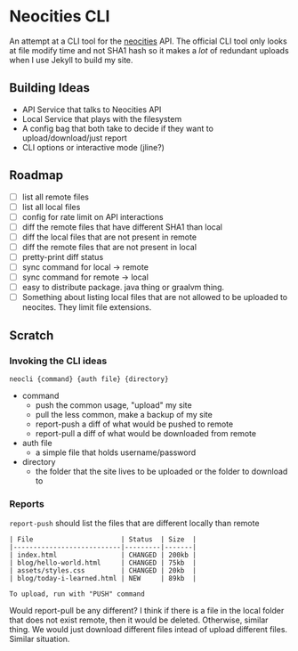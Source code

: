 # Neocities CLI

An attempt at a CLI tool for the [neocities](https://www.neocities.org/api) API. The official CLI tool only looks at file modify time and not SHA1 hash so it makes a _lot_ of redundant uploads when I use Jekyll to build my site.

## Building Ideas

- API Service that talks to Neocities API
- Local Service that plays with the filesystem
- A config bag that both take to decide if they want to upload/download/just report
- CLI options or interactive mode (jline?)

## Roadmap

- [ ] list all remote files
- [ ] list all local files
- [ ] config for rate limit on API interactions
- [ ] diff the remote files that have different SHA1 than local
- [ ] diff the local files that are not present in remote
- [ ] diff the remote files that are not present in local
- [ ] pretty-print diff status
- [ ] sync command for local -> remote
- [ ] sync command for remote -> local
- [ ] easy to distribute package. java thing or graalvm thing.
- [ ] Something about listing local files that are not allowed to be uploaded to neocites. They limit file extensions.

## Scratch

### Invoking the CLI ideas

```
neocli {command} {auth file} {directory}
```

- command
  - push the common usage, "upload" my site
  - pull the less common, make a backup of my site
  - report-push a diff of what would be pushed to remote
  - report-pull a diff of what would be downloaded from remote
- auth file
  - a simple file that holds username/password
- directory
  - the folder that the site lives to be uploaded or the folder to download to

### Reports

`report-push` should list the files that are different locally than remote

```
| File                      | Status  | Size  |
|---------------------------|---------|-------|
| index.html                | CHANGED | 200kb |
| blog/hello-world.html     | CHANGED | 75kb  |
| assets/styles.css         | CHANGED | 20kb  |
| blog/today-i-learned.html | NEW     | 89kb  |

To upload, run with "PUSH" command
```

Would report-pull be any different? I think if there is a file in the local folder that does not exist remote, then it would be deleted. Otherwise, similar thing. We would just download different files intead of upload different files. Similar situation.



